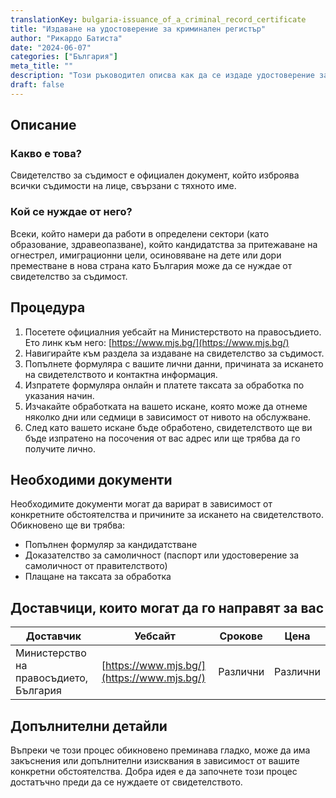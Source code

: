 ```yaml
---
translationKey: bulgaria-issuance_of_a_criminal_record_certificate
title: "Издаване на удостоверение за криминален регистър"
author: "Рикардо Батиста"
date: "2024-06-07"
categories: ["България"]
meta_title: ""
description: "Този ръководител описва как да се издаде удостоверение за криминален регистър в България"
draft: false
---
```


## Описание
### Какво е това?
Свидетелство за съдимост е официален документ, който изброява всички съдимости на лице, свързани с тяхното име.

### Кой се нуждае от него?
Всеки, който намери да работи в определени сектори (като образование, здравеопазване), който кандидатства за притежаване на огнестрел, имиграционни цели, осиновяване на дете или дори преместване в нова страна като България може да се нуждае от свидетелство за съдимост.

## Процедура
1. Посетете официалния уебсайт на Министерството на правосъдието. Ето линк към него: [https://www.mjs.bg/](https://www.mjs.bg/)
2. Навигирайте към раздела за издаване на свидетелство за съдимост.
3. Попълнете формуляра с вашите лични данни, причината за искането на свидетелството и контактна информация.
4. Изпратете формуляра онлайн и платете таксата за обработка по указания начин.
5. Изчакайте обработката на вашето искане, която може да отнеме няколко дни или седмици в зависимост от нивото на обслужване.
6. След като вашето искане бъде обработено, свидетелството ще ви бъде изпратено на посочения от вас адрес или ще трябва да го получите лично.

## Необходими документи
Необходимите документи могат да варират в зависимост от конкретните обстоятелства и причините за искането на свидетелството. Обикновено ще ви трябва:
- Попълнен формуляр за кандидатстване
- Доказателство за самоличност (паспорт или удостоверение за самоличност от правителството)
- Плащане на таксата за обработка

## Доставчици, които могат да го направят за вас

| Доставчик        |     Уебсайт     |     Срокове    |       Цена      |
| --------------- | --------------- |  :-------------: | :-------------: |
| Министерство на правосъдието, България      |  [https://www.mjs.bg/](https://www.mjs.bg/)     |      Различни      |        Различни       |

## Допълнителни детайли
Въпреки че този процес обикновено преминава гладко, може да има закъснения или допълнителни изисквания в зависимост от вашите конкретни обстоятелства. Добра идея е да започнете този процес достатъчно преди да се нуждаете от свидетелството.
